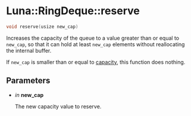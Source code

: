 # Luna::RingDeque::reserve

```c++
void reserve(usize new_cap)
```

Increases the capacity of the queue to a value greater than or equal to `new_cap`, so that it can hold at least `new_cap` elements without reallocating the internal buffer. 

If `new_cap` is smaller than or equal to [capacity](class_luna_1_1_ring_deque_1ad96bf59cb22e917cbd210ba068e8acb3.md), this function does nothing. 

## Parameters
* *in* **new_cap**

    The new capacity value to reserve. 

